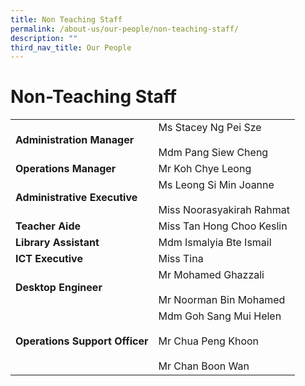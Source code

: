 ```yaml
---
title: Non Teaching Staff
permalink: /about-us/our-people/non-teaching-staff/
description: ""
third_nav_title: Our People
---
```

# **Non-Teaching Staff**

|  	|  	|
|---	|---	|
| **Administration   Manager** 	| Ms Stacey Ng Pei Sze <br> <br> Mdm Pang Siew Cheng 	|
| **Operations   Manager** 	| Mr Koh Chye Leong 	|
| **Administrative   Executive** 	| Ms Leong Si Min Joanne<br>     <br>Miss Noorasyakirah Rahmat 	|
| **Teacher   Aide** 	| Miss Tan Hong Choo Keslin 	|
| **Library   Assistant** 	| Mdm Ismalyia Bte Ismail 	|
| **ICT   Executive** 	| Miss Tina 	|
| **Desktop   Engineer** 	| Mr   Mohamed Ghazzali<br>     <br>     Mr Noorman Bin Mohamed 	|
| **Operations   Support Officer** 	| Mdm Goh Sang Mui Helen<br>     <br>Mr Chua Peng Khoon<br>     <br>Mr Chan Boon Wan	|